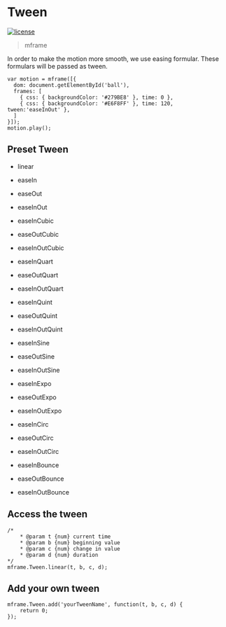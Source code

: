 <!-- 
---
date: 2020/3/4 10:00:00
---
-->
# Tween

[![license](https://img.shields.io/github/license/momentum-design/momentum-ui.svg?color=blueviolet)](https://github.com/momentum-design/momentum-ui/blob/master/charts/LICENSE)

> mframe

In order to make the motion more smooth, we use easing formular. These formulars will be passed as tween.

```
var motion = mframe([{
  dom: document.getElementById('ball'),
  frames: [
    { css: { backgroundColor: '#279BE8' }, time: 0 },
    { css: { backgroundColor: '#E6F8FF' }, time: 120, tween:'easeInOut' },
  ]
}]);
motion.play();
```

## Preset Tween

+ linear

+ easeIn

+ easeOut

+ easeInOut

+ easeInCubic

+ easeOutCubic

+ easeInOutCubic

+ easeInQuart

+ easeOutQuart

+ easeInOutQuart

+ easeInQuint

+ easeOutQuint

+ easeInOutQuint

+ easeInSine

+ easeOutSine

+ easeInOutSine

+ easeInExpo

+ easeOutExpo

+ easeInOutExpo

+ easeInCirc

+ easeOutCirc

+ easeInOutCirc

+ easeInBounce

+ easeOutBounce

+ easeInOutBounce

## Access the tween

```
/*
    * @param t {num} current time
    * @param b {num} beginning value
    * @param c {num} change in value
    * @param d {num} duration
*/
mframe.Tween.linear(t, b, c, d);
```

## Add your own tween

```
mframe.Tween.add('yourTweenName', function(t, b, c, d) {
    return 0;
});
```